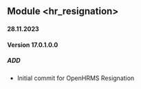 ## Module <hr_resignation>

#### 28.11.2023
#### Version 17.0.1.0.0
##### ADD

- Initial commit for OpenHRMS Resignation
